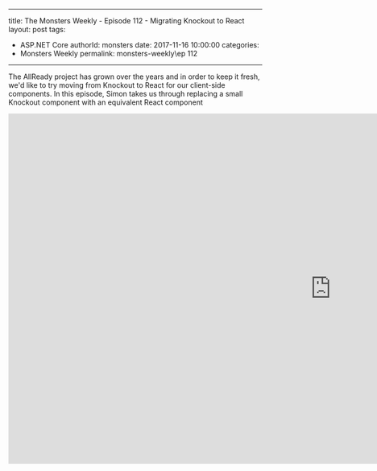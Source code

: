 
---
title: The Monsters Weekly - Episode  112 -  Migrating Knockout to React
layout: post
tags: 
  - ASP.NET Core
authorId: monsters
date: 2017-11-16 10:00:00
categories:
  - Monsters Weekly
permalink: monsters-weekly\ep 112
---

The AllReady project has grown over the years and in order to keep it fresh, we'd like to try moving from Knockout to React for our client-side components. In this episode, Simon takes us through replacing a small Knockout component with an equivalent React component


<iframe width="1280" height="696" src="https://www.youtube.com/embed/NufcXoeCnvc" frameborder="0" allow="accelerometer; autoplay; encrypted-media; gyroscope; picture-in-picture" allowfullscreen></iframe>
